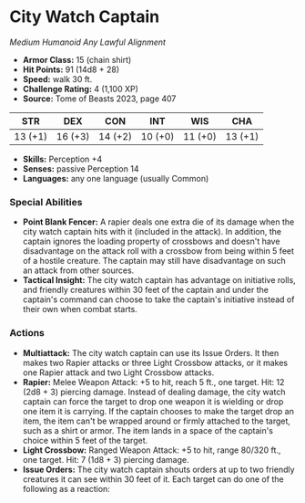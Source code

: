 # City Watch Captain

*Medium* *Humanoid* *Any Lawful Alignment*

- **Armor Class:** 15 (chain shirt)
- **Hit Points:** 91 (14d8 + 28)
- **Speed:** walk 30 ft.
- **Challenge Rating:** 4 (1,100 XP)
- **Source:** Tome of Beasts 2023, page 407

| STR | DEX | CON | INT | WIS | CHA |
| --- | --- | --- | --- | --- | --- |
| 13 (+1) | 16 (+3) | 14 (+2) | 10 (+0) | 11 (+0) | 13 (+1) |

- **Skills:** Perception +4
- **Senses:** passive Perception 14
- **Languages:** any one language (usually Common)

### Special Abilities

- **Point Blank Fencer:** A rapier deals one extra die of its damage when the city watch captain hits with it (included in the attack). In addition, the captain ignores the loading property of crossbows and doesn't have disadvantage on the attack roll with a crossbow from being within 5 feet of a hostile creature. The captain may still have disadvantage on such an attack from other sources.
- **Tactical Insight:** The city watch captain has advantage on initiative rolls, and friendly creatures within 30 feet of the captain and under the captain's command can choose to take the captain's initiative instead of their own when combat starts.

### Actions

- **Multiattack:** The city watch captain can use its Issue Orders. It then makes two Rapier attacks or three Light Crossbow attacks, or it makes one Rapier attack and two Light Crossbow attacks.
- **Rapier:** Melee Weapon Attack: +5 to hit, reach 5 ft., one target. Hit: 12 (2d8 + 3) piercing damage. Instead of dealing damage, the city watch captain can force the target to drop one weapon it is wielding or drop one item it is carrying. If the captain chooses to make the target drop an item, the item can't be wrapped around or firmly attached to the target, such as a shirt or armor. The item lands in a space of the captain's choice within 5 feet of the target.
- **Light Crossbow:** Ranged Weapon Attack: +5 to hit, range 80/320 ft., one target. Hit: 7 (1d8 + 3) piercing damage.
- **Issue Orders:** The city watch captain shouts orders at up to two friendly creatures it can see within 30 feet of it. Each target can do one of the following as a reaction:
